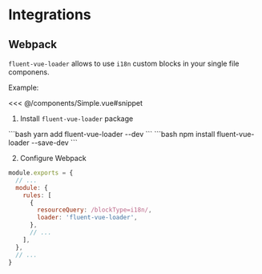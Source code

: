 # Integrations

## Webpack

`fluent-vue-loader` allows to use `i18n` custom blocks in your single file componens.

Example:

<<< @/components/Simple.vue#snippet

1. Install `fluent-vue-loader` package

<code-group>

<code-block title="YARN" active>
```bash
yarn add fluent-vue-loader --dev
```
</code-block>

<code-block title="NPM">
```bash
npm install fluent-vue-loader --save-dev
```
</code-block>

</code-group>

2. Configure Webpack
```js
module.exports = {
  // ...
  module: {
    rules: [
      {
        resourceQuery: /blockType=i18n/,
        loader: 'fluent-vue-loader',
      },
      // ...
    ],
  },
  // ...
}

```
